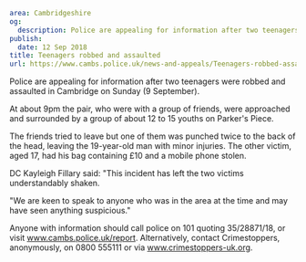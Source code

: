 ```yaml
area: Cambridgeshire
og:
  description: Police are appealing for information after two teenagers were robbed and assaulted in Cambridge on Sunday (9 September).
publish:
  date: 12 Sep 2018
title: Teenagers robbed and assaulted
url: https://www.cambs.police.uk/news-and-appeals/Teenagers-robbed-assaulted
```

Police are appealing for information after two teenagers were robbed and assaulted in Cambridge on Sunday (9 September).

At about 9pm the pair, who were with a group of friends, were approached and surrounded by a group of about 12 to 15 youths on Parker's Piece.

The friends tried to leave but one of them was punched twice to the back of the head, leaving the 19-year-old man with minor injuries. The other victim, aged 17, had his bag containing £10 and a mobile phone stolen.

DC Kayleigh Fillary said: "This incident has left the two victims understandably shaken.

"We are keen to speak to anyone who was in the area at the time and may have seen anything suspicious."

Anyone with information should call police on 101 quoting 35/28871/18, or visit www.cambs.police.uk/report. Alternatively, contact Crimestoppers, anonymously, on 0800 555111 or via www.crimestoppers-uk.org.
